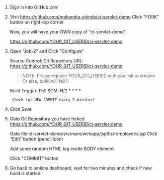 1. Sign in into GitHub.com
2. Visit https://github.com/mahendra-shinde/ci-servlet-demo
    Click "FORK" button on right-top corner 

    Now, you will have your OWN copy of "ci-servlet-demo"
    
    https://github.com/YOUR_GIT_USERID/ci-servlet-demo

3. Open "Job-2" and Click "Configure"

    Source Control: Git
        Repository URL: https://github.com/YOUR_GIT_USERID/ci-servlet-demo

    > NOTE: Please replace YOUR_GIT_USERID with your git username
        Or else, build will fail !!

    Build Trigger:
        Poll SCM: H/2 * * * *

        Check for NEW COMMIT every 2 minutes!

4.  Click Save

5.  Goto Git Repository you have forked https://github.com/YOUR_GIT_USERID/ci-servlet-demo

    Goto file  ci-servlet-demo/src/main/webapp/jsp/list-employees.jsp 
    Click "Edit" button (pencil icon)

    Add some random HTML tag inside BODY element.

    Click "COMMIT" button

6.  Go back to jenkins dashboard, wait for two minutes and check if new build is started!